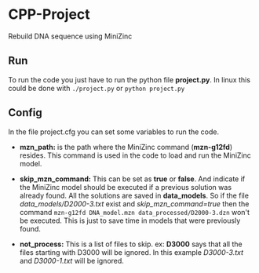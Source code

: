 # CPP-Project
Rebuild DNA sequence using MiniZinc

## Run
To run the code you just have to run the python file **project.py**. In linux this could be done with `./project.py` or `python project.py`

## Config
In the file project.cfg you can set some variables to run the code.

* **mzn_path:** is the path where the MiniZinc command (**mzn-g12fd**) resides. This command is used in the code to load and run the MiniZinc model.

* **skip_mzn_command:** This can be set as **true** or **false**. And indicate if the MiniZinc model should be executed if a previous solution was already found. All the solutions are saved in **data_models**. So if the file *data_models/D2000-3.txt* exist and *skip_mzn_command=true* then the command `mzn-g12fd DNA_model.mzn data_processed/D2000-3.dzn` won't be executed. This is just to save time in models that were previously found.

* **not_process:** This is a list of files to skip. ex: **D3000** says that all the files starting with D3000 will be ignored. In this example *D3000-3.txt* and *D3000-1.txt* will be ignored.
